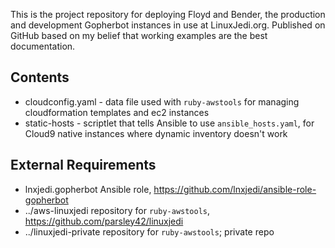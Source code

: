 This is the project repository for deploying Floyd and Bender, the production and development Gopherbot instances in use at LinuxJedi.org. Published on GitHub based on my belief that working examples are the best documentation.

## Contents

* cloudconfig.yaml - data file used with `ruby-awstools` for managing cloudformation templates and ec2 instances
* static-hosts - scriptlet that tells Ansible to use `ansible_hosts.yaml`, for Cloud9 native instances where dynamic inventory doesn't work

## External Requirements

* lnxjedi.gopherbot Ansible role, https://github.com/lnxjedi/ansible-role-gopherbot
* ../aws-linuxjedi repository for `ruby-awstools`, https://github.com/parsley42/linuxjedi
* ../linuxjedi-private repository for `ruby-awstools`; private repo
